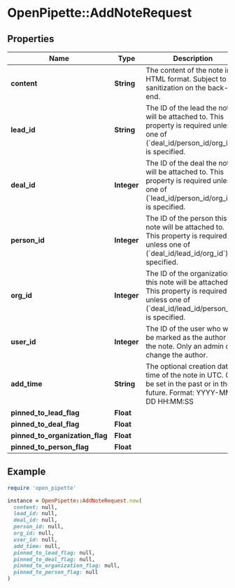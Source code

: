 # OpenPipette::AddNoteRequest

## Properties

| Name | Type | Description | Notes |
| ---- | ---- | ----------- | ----- |
| **content** | **String** | The content of the note in HTML format. Subject to sanitization on the back-end. |  |
| **lead_id** | **String** | The ID of the lead the note will be attached to. This property is required unless one of (&#x60;deal_id/person_id/org_id&#x60;) is specified. | [optional] |
| **deal_id** | **Integer** | The ID of the deal the note will be attached to. This property is required unless one of (&#x60;lead_id/person_id/org_id&#x60;) is specified. | [optional] |
| **person_id** | **Integer** | The ID of the person this note will be attached to. This property is required unless one of (&#x60;deal_id/lead_id/org_id&#x60;) is specified. | [optional] |
| **org_id** | **Integer** | The ID of the organization this note will be attached to. This property is required unless one of (&#x60;deal_id/lead_id/person_id&#x60;) is specified. | [optional] |
| **user_id** | **Integer** | The ID of the user who will be marked as the author of the note. Only an admin can change the author. | [optional] |
| **add_time** | **String** | The optional creation date &amp; time of the note in UTC. Can be set in the past or in the future. Format: YYYY-MM-DD HH:MM:SS | [optional] |
| **pinned_to_lead_flag** | **Float** |  | [optional] |
| **pinned_to_deal_flag** | **Float** |  | [optional] |
| **pinned_to_organization_flag** | **Float** |  | [optional] |
| **pinned_to_person_flag** | **Float** |  | [optional] |

## Example

```ruby
require 'open_pipette'

instance = OpenPipette::AddNoteRequest.new(
  content: null,
  lead_id: null,
  deal_id: null,
  person_id: null,
  org_id: null,
  user_id: null,
  add_time: null,
  pinned_to_lead_flag: null,
  pinned_to_deal_flag: null,
  pinned_to_organization_flag: null,
  pinned_to_person_flag: null
)
```

